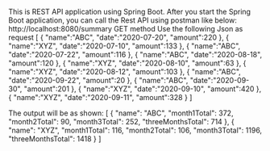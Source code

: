 This is REST API application using Spring Boot.
After you start the Spring Boot application, you can call the Rest API using postman like below:
http://localhost:8080/summary  GET method
Use the following Json as request
[
  {
    "name":"ABC",
    "date":"2020-07-20",
    "amount":220
  },
  {
    "name":"XYZ",
    "date":"2020-07-10",
    "amount":133
  },
  {
    "name":"ABC",
    "date":"2020-07-22",
    "amount":116
  },
  {
    "name":"ABC",
    "date":"2020-08-18",
    "amount":120
  },
  {
    "name":"XYZ",
    "date":"2020-08-10",
    "amount":63
  },
  {
    "name":"XYZ",
    "date":"2020-08-12",
    "amount":103
  },
  {
    "name":"ABC",
    "date":"2020-09-22",
    "amount":20
  },
  {
    "name":"ABC",
    "date":"2020-09-30",
    "amount":201
  },
  {
    "name":"XYZ",
    "date":"2020-09-10",
    "amount":420
  },
  {
    "name":"XYZ",
    "date":"2020-09-11",
    "amount":328
  }
]


The output will be as shown:
[
    {
        "name": "ABC",
        "month1Total": 372,
        "month2Total": 90,
        "month3Total": 252,
        "threeMonthsTotal": 714
    },
    {
        "name": "XYZ",
        "month1Total": 116,
        "month2Total": 106,
        "month3Total": 1196,
        "threeMonthsTotal": 1418
    }
]
